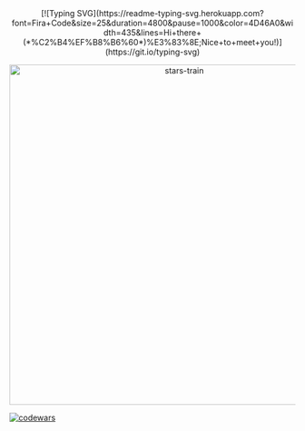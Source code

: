 <center> [![Typing SVG](https://readme-typing-svg.herokuapp.com?font=Fira+Code&size=25&duration=4800&pause=1000&color=4D46A0&width=435&lines=Hi+there+(*%C2%B4%EF%B8%B6%60*)%E3%83%8E;Nice+to+meet+you!)](https://git.io/typing-svg) </center>
  
<p align="center">
<img alt="stars-train" width="600px" src="https://media.tenor.com/WPqFfKvgIbUAAAAd/stars-train.gif"/>
</p>

[![codewars](https://www.codewars.com/users/Intetrix/badges/small)](https://www.codewars.com/users/Intetrix)

<!--
**Intetrix/Intetrix** is a ✨ _special_ ✨ repository because its `README.md` (this file) appears on your GitHub profile.

Here are some ideas to get you started:

- 🔭 I’m currently working on ...
- 🌱 I’m currently learning ...
- 👯 I’m looking to collaborate on ...
- 🤔 I’m looking for help with ...
- 💬 Ask me about ...
- 📫 How to reach me: ...
- 😄 Pronouns: ...
- ⚡ Fun fact: ...
-->
